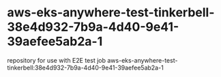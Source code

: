 # aws-eks-anywhere-test-tinkerbell-38e4d932-7b9a-4d40-9e41-39aefee5ab2a-1
repository for use with E2E test job aws-eks-anywhere-test-tinkerbell:38e4d932-7b9a-4d40-9e41-39aefee5ab2a-1
